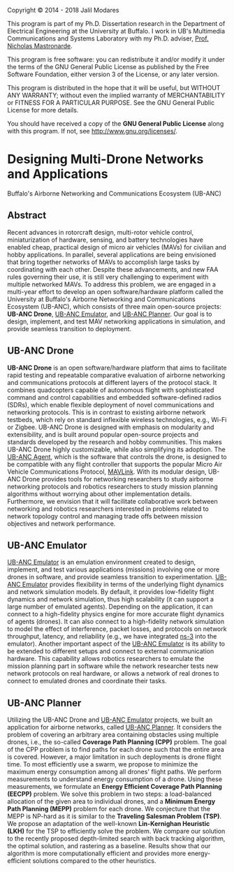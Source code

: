 Copyright © 2014 - 2018 Jalil Modares

This program is part of my Ph.D. Dissertation research in the Department of Electrical Engineering at the University at Buffalo. I work in UB's Multimedia Communications and Systems Laboratory with my Ph.D. adviser, [Prof. Nicholas Mastronarde](http://www.eng.buffalo.edu/~nmastron).

This program is free software: you can redistribute it and/or modify it under the terms of the GNU General Public License as published by the Free Software Foundation, either version 3 of the License, or any later version.

This program is distributed in the hope that it will be useful, but WITHOUT ANY WARRANTY; without even the implied warranty of MERCHANTABILITY or FITNESS FOR A PARTICULAR PURPOSE. See the GNU General Public License for more details.

You should have received a copy of the **GNU General Public License** along with this program. If not, see <http://www.gnu.org/licenses/>.

# Designing Multi-Drone Networks and Applications
Buffalo's Airborne Networking and Communications Ecosystem (UB-ANC)

## Abstract
Recent advances in rotorcraft design, multi-rotor vehicle control, miniaturization of hardware, sensing, and battery technologies have enabled cheap, practical design of micro air vehicles (MAVs) for civilian and hobby applications. In parallel, several applications are being envisioned that bring together networks of MAVs to accomplish large tasks by coordinating with each other. Despite these advancements, and new FAA rules governing their use, it is still very challenging to experiment with multiple networked MAVs. To address this problem, we are engaged in a multi-year effort to develop an open software/hardware platform called the University at Buffalo's Airborne Networking and Communications Ecosystem (UB-ANC), which consists of three main open-source projects: **UB-ANC Drone**, [UB-ANC Emulator](https://github.com/jmodares/UB-ANC-Emulator), and [UB-ANC Planner](https://github.com/jmodares/UB-ANC-Planner). Our goal is to design, implement, and test MAV networking applications in simulation, and provide seamless transition to deployment.

## UB-ANC Drone
**UB-ANC Drone** is an open software/hardware platform that aims to facilitate rapid testing and repeatable comparative evaluation of airborne networking and communications protocols at different layers of the protocol stack. It combines quadcopters capable of autonomous flight with sophisticated command and control capabilities and embedded software-defined radios (SDRs), which enable flexible deployment of novel communications and networking protocols. This is in contrast to existing airborne network testbeds, which rely on standard inflexible wireless technologies, e.g., Wi-Fi or Zigbee. UB-ANC Drone is designed with emphasis on modularity and extensibility, and is built around popular open-source projects and standards developed by the research and hobby communities. This makes UB-ANC Drone highly customizable, while also simplifying its adoption. The [UB-ANC Agent](https://github.com/jmodares/UB-ANC-Agent), which is the software that controls the drone, is designed to be compatible with any flight controller that supports the popular Micro Air Vehicle Communications Protocol, [MAVLink](http://mavlink.org). With its modular design, UB-ANC Drone provides tools for networking researchers to study airborne networking protocols and robotics researchers to study mission planning algorithms without worrying about other implementation details. Furthermore, we envision that it will facilitate collaborative work between networking and robotics researchers interested in problems related to network topology control and managing trade offs between mission objectives and network performance.

## UB-ANC Emulator
[UB-ANC Emulator](https://github.com/jmodares/UB-ANC-Emulator) is an emulation environment created to design, implement, and test various applications (missions) involving one or more drones in software, and provide seamless transition to experimentation. [UB-ANC Emulator](https://github.com/jmodares/UB-ANC-Emulator) provides flexibility in terms of the underlying flight dynamics and network simulation models. By default, it provides low-fidelity flight dynamics and network simulation, thus high scalability (it can support a large number of emulated agents). Depending on the application, it can connect to a high-fidelity physics engine for more accurate flight dynamics of agents (drones). It can also connect to a high-fidelity network simulation to model the effect of interference, packet losses, and protocols on network throughput, latency, and reliability (e.g., we have integrated [ns-3](https://www.nsnam.org) into the emulator). Another important aspect of the [UB-ANC Emulator](https://github.com/jmodares/UB-ANC-Emulator) is its ability to be extended to different setups and connect to external communication hardware. This capability allows robotics researchers to emulate the mission planning part in software while the network researcher tests new network protocols on real hardware, or allows a network of real drones to connect to emulated drones and coordinate their tasks.

## UB-ANC Planner
Utilizing the UB-ANC Drone and [UB-ANC Emulator](https://github.com/jmodares/UB-ANC-Emulator) projects, we built an application for airborne networks, called [UB-ANC Planner](https://github.com/jmodares/UB-ANC-Planner). It considers the problem of covering an arbitrary area containing obstacles using multiple drones, i.e., the so-called **Coverage Path Planning (CPP)** problem. The goal of the CPP problem is to find paths for each drone such that the entire area is covered. However, a major limitation in such deployments is drone flight time. To most efficiently use a swarm, we propose to minimize the maximum energy consumption among all drones' flight paths. We perform measurements to understand energy consumption of a drone. Using these measurements, we formulate an **Energy Efficient Coverage Path Planning (EECPP)** problem. We solve this problem in two steps: a load-balanced allocation of the given area to individual drones, and a **Minimum Energy Path Planning (MEPP)** problem for each drone. We conjecture that the MEPP is NP-hard as it is similar to the **Traveling Salesman Problem (TSP)**. We propose an adaptation of the well-known **Lin-Kernighan Heuristic (LKH)** for the TSP to efficiently solve the problem. We compare our solution to the recently proposed depth-limited search with back tracking algorithm, the optimal solution, and rastering as a baseline. Results show that our algorithm is more computationally efficient and provides more energy-efficient solutions compared to the other heuristics.
